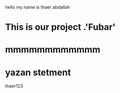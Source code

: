 hello my name is thaer abdallah
# This is our project .'Fubar'

# mmmmmmmmmmmm




# yazan stetment
thaer123
